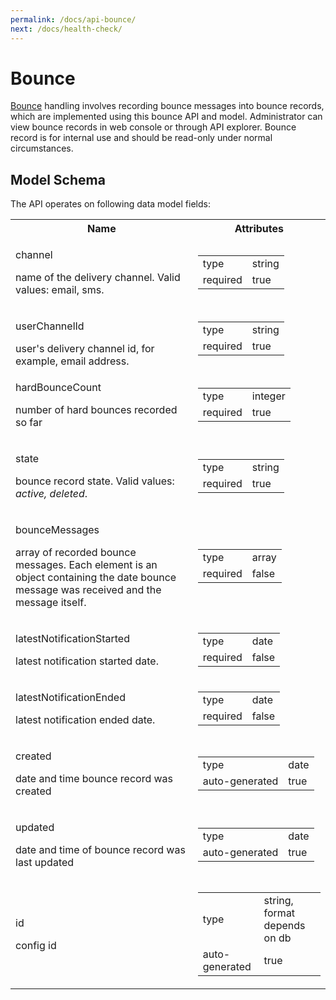 ```yaml
---
permalink: /docs/api-bounce/
next: /docs/health-check/
---
```


# Bounce

[Bounce](../config/email.md#bounce) handling involves recording bounce messages into bounce records, which are implemented using this bounce API and model. Administrator can view bounce records in web console or through API explorer. Bounce record is for internal use and should be read-only under normal circumstances.

## Model Schema

The API operates on following data model fields:

<table><tbody><tr>
    <th>Name</th>
    <th>Attributes</th>
  </tr>
  <tr>
    <td>
      <p class="name">channel</p>
      <p class="description">name of the delivery channel. Valid values: email, sms.</p>
    </td>
    <td>
      <table><tbody><tr><td>type</td><td>string</td></tr>
        <tr><td>required</td><td>true</td></tr></tbody></table>
    </td>
  </tr>
  <tr>
    <td>
      <p class="name">userChannelId</p>
      <div class="description">user's delivery channel id, for example, email address.
      </div>
    </td>
    <td>
      <table><tbody><tr><td>type</td><td>string</td></tr>
        <tr><td>required</td><td>true</td></tr></tbody></table>
    </td>
  </tr>
  <tr>
    <td>
      <p class="name">hardBounceCount</p>
      <p class="description">number of hard bounces recorded so far</p>
    </td>
    <td>
      <table><tbody><tr><td>type</td><td>integer</td></tr>
        <tr><td>required</td><td>true</td></tr></tbody></table>
    </td>
  </tr>
  <tr>
    <td>
      <p class="name">state</p>
      <p class="description">bounce record state. Valid values: <i>active, deleted</i>.</p>
    </td>
    <td>
      <table><tbody><tr><td>type</td><td>string</td></tr>
        <tr><td>required</td><td>true</td></tr></tbody></table>
    </td>
  </tr>
  <tr>
    <td>
      <p class="name">bounceMessages</p>
      <p class="description">array of recorded bounce messages. Each element is an object containing the date bounce message was received and the message itself.</p>
    </td>
    <td>
      <table><tbody><tr><td>type</td><td>array</td></tr>
        <tr><td>required</td><td>false</td></tr></tbody></table>
    </td>
  </tr>
  <tr>
    <td>
      <p class="name">latestNotificationStarted</p>
      <p class="description">latest notification started date.</p>
    </td>
    <td>
      <table><tbody><tr><td>type</td><td>date</td></tr>
        <tr><td>required</td><td>false</td></tr></tbody></table>
    </td>
  </tr>
  <tr>
    <td>
      <p class="name">latestNotificationEnded</p>
      <p class="description">latest notification ended date.</p>
    </td>
    <td>
      <table><tbody><tr><td>type</td><td>date</td></tr>
        <tr><td>required</td><td>false</td></tr></tbody></table>
    </td>
  </tr>
  <tr>
    <td>
      <p class="name">created</p>
      <p class="description">date and time bounce record was created</p>
    </td>
    <td>
      <table><tbody><tr><td>type</td><td>date</td></tr>
        <tr><td>auto-generated</td><td>true</td></tr></tbody></table>
    </td>
  </tr>
  <tr>
    <td>
      <p class="name">updated</p>
      <p class="description">date and time of bounce record was last updated</p>
    </td>
    <td>
      <table><tbody><tr><td>type</td><td>date</td></tr>
        <tr><td>auto-generated</td><td>true</td></tr></tbody></table>
    </td>
  </tr>
  <tr>
    <td>
      <p class="name">id</p>
      <p class="description">config id</p>
    </td>
    <td>
      <table><tbody><tr><td>type</td><td>string, format depends on db</td></tr>
        <tr><td>auto-generated</td><td>true</td></tr></tbody></table>
    </td>
  </tr></tbody></table>
